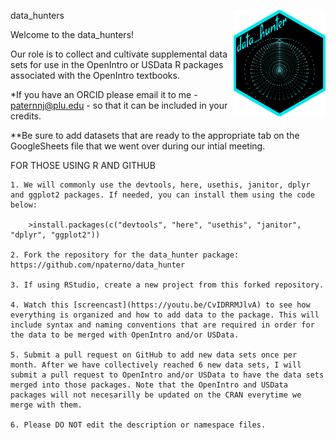 data_hunters <a href="https://www.openintro.org/"><img src="man/figures/data_hunter.png" align="right" height="170"></a>

Welcome to the data_hunters!

Our role is to collect and cultivate supplemental data sets for use in the OpenIntro or USData R packages associated with the OpenIntro textbooks. 

*If you have an ORCID please email it to me - paternnj@plu.edu - so that it can be included in your credits.

**Be sure to add datasets that are ready to the appropriate tab on the GoogleSheets file that we went over during our intial meeting.

FOR THOSE USING R AND GITHUB

	1. We will commonly use the devtools, here, usethis, janitor, dplyr and ggplot2 packages. If needed, you can install them using the code below:

		>install.packages(c("devtools", "here", "usethis", "janitor", "dplyr", "ggplot2"))

	2. Fork the repository for the data_hunter package: https://github.com/npaterno/data_hunter
	
	3. If using RStudio, create a new project from this forked repository. 

	4. Watch this [screencast](https://youtu.be/CvIDRRMJlvA) to see how everything is organized and how to add data to the package. This will include syntax and naming conventions that are required in order for the data to be merged with OpenIntro and/or USData.

	5. Submit a pull request on GitHub to add new data sets once per month. After we have collectively reached 6 new data sets, I will submit a pull request to OpenIntro and/or USData to have the data sets merged into those packages. Note that the OpenIntro and USData packages will not necesarilly be updated on the CRAN everytime we merge with them. 

	6. Please DO NOT edit the description or namespace files.
